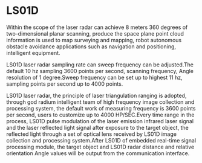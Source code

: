 # LS01D

Within the scope of the laser radar can achieve 8 meters 360 degrees of two-dimensional planar scanning, produce the space plane point cloud information is used to map surveying and mapping, robot autonomous obstacle avoidance applications such as navigation and positioning, intelligent equipment.

LS01D laser radar sampling rate can sweep frequency can be adjusted.The default 10 hz sampling 3600 points per second, scanning frequency, Angle resolution of 1 degree.Sweep frequency can be set up to highest 11 hz, sampling points per second up to 4000 points.

LS01D laser radar, the principle of laser triangulation ranging is adopted, through god radium intelligent team of high frequency image collection and processing system, the default work of measuring frequency is 3600 points per second, users to customize up to 4000 HP/SEC.Every time range in the process, LS01D pulse modulation of the laser emission infrared laser signal and the laser reflected light signal after exposure to the target object, the reflected light through a set of optical lens received by LS01D image collection and processing system.After LS01D of embedded real-time signal processing module, the target object and LS01D radar distance and relative orientation Angle values will be output from the communication interface.

